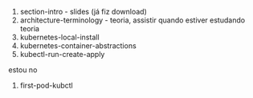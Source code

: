 1. section-intro - slides (já fiz download)
1. architecture-terminology - teoria, assistir quando estiver estudando teoria
1. kubernetes-local-install
1. kubernetes-container-abstractions
1. kubectl-run-create-apply


estou no
1. first-pod-kubctl

